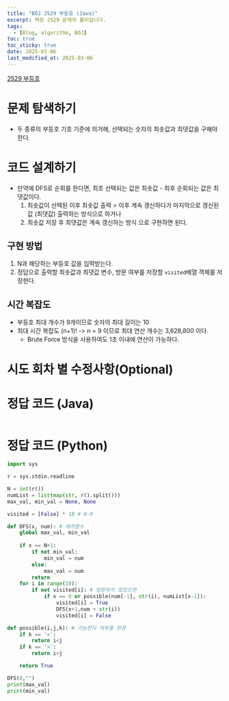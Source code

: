 ```yaml
---
title: "BOJ 2529 부등호 (Java)"
excerpt: 백준 2529 문제의 풀이입니다.
tags: 
  - [Blog, algorithm, BOJ]
toc: true
toc_sticky: true
date: 2025-03-06
last_modified_at: 2025-03-06
---
```


[2529 부등호](https://www.acmicpc.net/problem/2529)

# 문제 탐색하기

- 두 종류의 부등호 기호 기준에 의거해, 선택되는 숫자의 최솟값과 최댓값을 구해야 한다.

# 코드 설계하기

- 만약에 DFS로 순회를 한다면, 최초 선택되는 값은 최솟값 - 최후 순회되는 값은 최댓값이다.
	1. 최솟값이 선택된 이후 최솟값 출력 > 이후 계속 갱신하다가 마지막으로 갱신된 값 (최댓값) 출력하는 방식으로 하거나 
	2. 최솟값 저장 후 최댓값은 계속 갱신하는 방식
	으로 구현하면 된다.

## 구현 방법

1. N과 해당하는 부등호 값을 입력받는다.
2. 정답으로 출력할 최솟값과 최댓값 변수, 방문 여부를 저장할 `visited`배열 객체를 저장한다.

## 시간 복잡도

- 부등호 최대 개수가 9개이므로 숫자의 최대 길이는 10
- 최대 시간 복잡도 (n+1)! -> n = 9 이므로 최대 연산 개수는 3,628,800 이다.
	- Brute Force 방식을 사용하여도 1초 이내에 연산이 가능하다.


# 시도 회차 별 수정사항(Optional)


# 정답 코드 (Java)

```java

```

# 정답 코드 (Python)

```python
import sys

r = sys.stdin.readline

N = int(r())
numList = list(map(str, r().split()))
max_val, min_val = None, None

visited = [False] * 10 # 0-9

def DFS(x, num): # 재귀함수
    global max_val, min_val
    
    if x == N+1:
        if not min_val:
            min_val = num
        else:
            max_val = num
        return
    for i in range(10):
        if not visited[i]: # 방문하지 않았으면
            if x == 0 or possible(num[-1], str(i), numList[x-1]):
                visited[i] = True
                DFS(x+1,num + str(i))
                visited[i] = False

def possible(i,j,k): # 가능한지 여부를 판정
    if k == '<':
        return i<j
    if k == '>':
        return i>j

    return True

DFS(0,"")
print(max_val)
print(min_val)

```